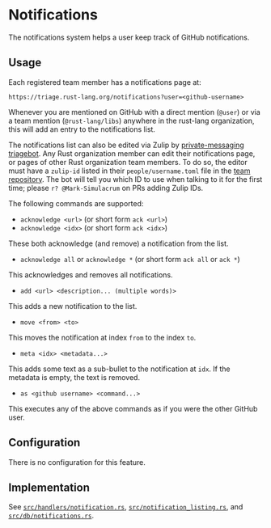 # Notifications

The notifications system helps a user keep track of GitHub notifications.

## Usage

Each registered team member has a notifications page at:

`https://triage.rust-lang.org/notifications?user=<github-username>`

Whenever you are mentioned on GitHub with a direct mention (`@user`) or via a team mention (`@rust-lang/libs`) anywhere in the rust-lang organization, this will add an entry to the notifications list.

The notifications list can also be edited via Zulip by [private-messaging triagebot](https://rust-lang.zulipchat.com/#narrow/pm-with/261224-triage-rust-lang-bot).
Any Rust organization member can edit their notifications page, or pages of other Rust organization team members.
To do so, the editor must have a `zulip-id` listed in their `people/username.toml` file in the [team repository](https://github.com/rust-lang/team/).
The bot will tell you which ID to use when talking to it for the first time; please `r? @Mark-Simulacrum` on PRs adding Zulip IDs.

The following commands are supported:

 * `acknowledge <url>` (or short form `ack <url>`)
 * `acknowledge <idx>` (or short form `ack <idx>`)

These both acknowledge (and remove) a notification from the list.

 * `acknowledge all` or `acknowledge *` (or short form `ack all` or `ack *`)

This acknowledges and removes all notifications.

 * `add <url> <description... (multiple words)>`

This adds a new notification to the list.

 * `move <from> <to>`

This moves the notification at index `from` to the index `to`.

 * `meta <idx> <metadata...>`

This adds some text as a sub-bullet to the notification at `idx`. If the metadata is empty, the text is removed.

 * `as <github username> <command...>`

This executes any of the above commands as if you were the other GitHub user.

## Configuration

There is no configuration for this feature.

## Implementation

See [`src/handlers/notification.rs`](https://github.com/rust-lang/triagebot/blob/HEAD/src/handlers/notification.rs),
[`src/notification_listing.rs`](https://github.com/rust-lang/triagebot/blob/HEAD/src/notification_listing.rs), and
[`src/db/notifications.rs`](https://github.com/rust-lang/triagebot/blob/HEAD/src/db/notifications.rs).
